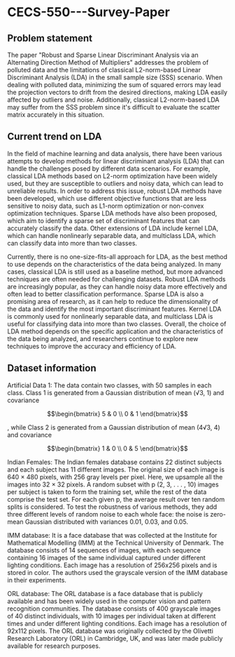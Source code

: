 # CECS-550---Survey-Paper


## Problem statement 
The paper "Robust and Sparse Linear Discriminant Analysis via an Alternating Direction Method of Multipliers" addresses the problem of polluted data and the limitations of classical L2-norm-based Linear Discriminant Analysis (LDA) in the small sample size (SSS) scenario. When dealing with polluted data, minimizing the sum of squared errors may lead the projection vectors to drift from the desired directions, making LDA easily affected by outliers and noise. Additionally, classical L2-norm-based LDA may suffer from the SSS problem since it's difficult to evaluate the scatter matrix accurately in this situation.

## Current trend on LDA
In the field of machine learning and data analysis, there have been various attempts to develop methods for linear discriminant analysis (LDA) that can handle the challenges posed by different data scenarios. For example, classical LDA methods based on L2-norm optimization have been widely used, but they are susceptible to outliers and noisy data, which can lead to unreliable results. In order to address this issue, robust LDA methods have been developed, which use different objective functions that are less sensitive to noisy data, such as L1-norm optimization or non-convex optimization techniques. Sparse LDA methods have also been proposed, which aim to identify a sparse set of discriminant features that can accurately classify the data. Other extensions of LDA include kernel LDA, which can handle nonlinearly separable data, and multiclass LDA, which can classify data into more than two classes.

Currently, there is no one-size-fits-all approach for LDA, as the best method to use depends on the characteristics of the data being analyzed. In many cases, classical LDA is still used as a baseline method, but more advanced techniques are often needed for challenging datasets. Robust LDA methods are increasingly popular, as they can handle noisy data more effectively and often lead to better classification performance. Sparse LDA is also a promising area of research, as it can help to reduce the dimensionality of the data and identify the most important discriminant features. Kernel LDA is commonly used for nonlinearly separable data, and multiclass LDA is useful for classifying data into more than two classes. Overall, the choice of LDA method depends on the specific application and the characteristics of the data being analyzed, and researchers continue to explore new techniques to improve the accuracy and efficiency of LDA.

## Dataset information
Artificial Data 1: The data contain two classes, with 50 samples in each class. Class 1 is generated from a Gaussian distribution of mean (√3, 1) and covariance 
```math
\begin{bmatrix} 5 & 0 \\ 0 & 1 \end{bmatrix}
``` 
, while Class 2 is generated from a Gaussian distribution of mean (4√3, 4) and covariance 

```math
\begin{bmatrix} 1 & 0 \\ 0 & 5 \end{bmatrix}
```

Indian Females: The Indian females database contains 22 distinct subjects and each subject has 11 different images. The original size of each image is 640 × 480 pixels, with 256 gray levels per pixel. Here, we upsample all the images into 32 × 32 pixels. A random subset with p (2, 3, . . . , 10) images per subject is taken to form the training set, while the rest of the data comprise the test set. For each given p, the average result over ten random splits is considered. To test the robustness of various methods, they add three different levels of random noise to each whole face: the noise is zero-mean Gaussian  distributed with variances 0.01, 0.03, and 0.05.

IMM database: It is a face database that was collected at the Institute for Mathematical Modelling (IMM) at the Technical University of Denmark. The database consists of 14 sequences of images, with each sequence containing 16 images of the same individual captured under different lighting conditions. Each image has a resolution of 256x256 pixels and is stored in color. The authors used the grayscale version of the IMM database in their experiments.

ORL database: The ORL database is a face database that is publicly available and has been widely used in the computer vision and pattern recognition communities. The database consists of 400 grayscale images of 40 distinct individuals, with 10 images per individual taken at different times and under different lighting conditions. Each image has a resolution of 92x112 pixels. The ORL database was originally collected by the Olivetti Research Laboratory (ORL) in Cambridge, UK, and was later made publicly available for research purposes.
